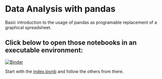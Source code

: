 # Data Analysis with pandas

Basic introduction to the usage of pandas as programable replacement of a graphical spreadsheet.


## Click below to open those notebooks in an executable environment:

[![Binder](https://mybinder.org/badge.svg)](https://mybinder.org/v2/gh/restrepo/data-analysis/master)

Start with the [index.ipynb](./index.ipynb) and follow the others from there.


